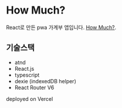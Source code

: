 # How Much?

React로 만든 pwa 가계부 앱입니다. [How Much?](https://how-much-five.vercel.app).

## 기술스택
- atnd
- React.js
- typescript
- dexie (indexedDB helper)
- React Router V6

deployed on Vercel
